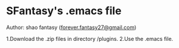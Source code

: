 SFantasy's .emacs file
============
Author: shao fantasy (forever.fantasy27@gmail.com)


1.Download the .zip files in directory /plugins.
2.Use the .emacs file.
